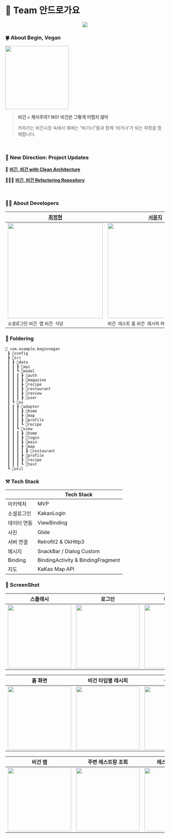 # 🙌 Team 안드로가요
<p align="center">
  <img src="https://github.com/DEPthes/2nd-MVP-BeginVegan-Client/assets/32347874/00c7a186-eae7-4966-87ea-6e69969c5920">
</p>

### 🍀 About Begin, Vegan 
<img src = "https://github.com/DEPthes/2nd-MVP-BeginVegan-Client/assets/32347874/39c727cd-9218-431c-ae0e-c31abec7d8f9" width = "200"></br>
> **비건 = 채식주의? NO! 비건은 그렇게 어렵지 않아**
>
> 커져가는 비건시장 속에서 헤매는 “비기너”들과 함께 ‘비거너’가 되는 여정을 함께합니다.
<br/>

### 🥦 New Direction: Project Updates

📃 **[비긴, 비건 with Clean Architecture](https://github.com/DEPthes/2nd-MVP-BeginVegan-Client/wiki/%EB%B9%84%EA%B8%B4,-%EB%B9%84%EA%B1%B4-with-Clean-Architecture)**

🧑🏻‍💻 **[비긴, 비건 Refactoring Repository](https://github.com/Begin-Vegan/BeginVegan-Android)**

<br/>

### 👩‍💻 About Developers

| [최정현](https://github.com/CHOI97) | [서윤지](https://github.com/syjeuion) |
| --- | --- |
| <img src = "https://avatars.githubusercontent.com/u/32347874?v=4" width = "300"> | <img src = "https://avatars.githubusercontent.com/u/105288129?v=4" width = "300"> |
| `소셜로그인` `비건 맵` `비건 식당` | `비건 테스트` `홈` `비건 레시피` `마이 페이지` |


### 📁 Foldering
```
📂 com.example.beginvegan
 ┣ 📂config
 ┣ 📂src
 ┃ ┣ 📂data
 ┃ ┃ ┣ 📂api
 ┃ ┃ ┗ 📂model
 ┃ ┃ ┃ ┣ 📂auth
 ┃ ┃ ┃ ┣ 📂magazine
 ┃ ┃ ┃ ┣ 📂recipe
 ┃ ┃ ┃ ┣ 📂restaurant
 ┃ ┃ ┃ ┣ 📂review
 ┃ ┃ ┃ ┣ 📂user
 ┃ ┗ 📂ui
 ┃ ┃ ┣ 📂adapter
 ┃ ┃ ┃ ┣ 📂home
 ┃ ┃ ┃ ┣ 📂map
 ┃ ┃ ┃ ┣ 📂profile
 ┃ ┃ ┃ ┗ 📂recipe
 ┃ ┃ ┗ 📂view
 ┃ ┃ ┃ ┣ 📂home
 ┃ ┃ ┃ ┣ 📂login
 ┃ ┃ ┃ ┣ 📂main
 ┃ ┃ ┃ ┣ 📂map
 ┃ ┃ ┃ ┃ ┣ 📂restaurant
 ┃ ┃ ┃ ┣ 📂profile
 ┃ ┃ ┃ ┣ 📂recipe
 ┃ ┃ ┃ ┗ 📂test
 ┗ 📂util
```

### ⚒️ Tech Stack
| | Tech Stack  |
| --- | --- |
| 아키텍처 | MVP |
| 소셜로그인 | KakaoLogin |
| 데이터 연동 | ViewBinding |
| 사진 | Glide |
| 서버 연결 | Retrofit2 & OkHttp3   |
| 메시지 | SnackBar / Dialog Custom |
| Binding | BindingActivity & BindingFragment |
| 지도 | KaKao Map API |


### 📸 ScreenShot
| 스플래시 | 로그인 | 비건 테스트 | 스플래시 |
| --- | --- | --- | --- |
| <img width="200" src="https://github.com/DEPthes/2nd-MVP-BeginVegan-Client/assets/32347874/624a7c90-6389-4b62-8338-bc7893e5ee91"> | <img width="200" src="https://github.com/DEPthes/2nd-MVP-BeginVegan-Client/assets/32347874/f5cd82f1-fb04-4e03-812e-c4b765960724"> | <img width="200" src="https://github.com/DEPthes/2nd-MVP-BeginVegan-Client/assets/32347874/c5ca5304-a321-41d1-89c1-2ed5b9d8a112"> | <img width="200" src="https://github.com/DEPthes/2nd-MVP-BeginVegan-Client/assets/32347874/4018a90c-2598-459f-acd7-8b854083bb65"> |

| 홈 화면 | 비건 타입별 레시피 | 상세 레시피 | 비건 매거진 |
| --- | --- | --- | --- |
| <img width="200" src="https://github.com/DEPthes/2nd-MVP-BeginVegan-Client/assets/32347874/0b56d10a-16ae-4e6c-9d73-dea2d00c1e48"> | <img width="200" src="https://github.com/DEPthes/2nd-MVP-BeginVegan-Client/assets/32347874/cf4b96a6-b715-4fb7-a992-939f823ad1e9"> | <img width="200" src="https://github.com/DEPthes/2nd-MVP-BeginVegan-Client/assets/32347874/23396c72-68fd-492d-8fb6-4cf1eea2dbde"> | <img width="200" src="https://github.com/DEPthes/2nd-MVP-BeginVegan-Client/assets/32347874/2dd6df65-a1f9-484c-9c07-da486d6fba71"> |


| 비건 맵 | 주변 레스트랑 조회 | 레스토랑 상세정보 | 리뷰 |
| --- | --- | --- | --- |
| <img width="200" src="https://github.com/DEPthes/2nd-MVP-BeginVegan-Client/assets/32347874/954278d2-c406-4e30-8fbf-d00703f05542"> | <img width="200" src="https://github.com/DEPthes/2nd-MVP-BeginVegan-Client/assets/32347874/8f78c27d-8979-4ffe-912f-28b978d1d6d6"> | <img width="200" src="https://github.com/DEPthes/2nd-MVP-BeginVegan-Client/assets/32347874/120de0fc-a982-484f-8105-aa2f99d41548"> | <img width="200" src="https://github.com/DEPthes/2nd-MVP-BeginVegan-Client/assets/32347874/7e7a9a86-42b6-4219-9ab8-002376e4cb4b"> |
 

